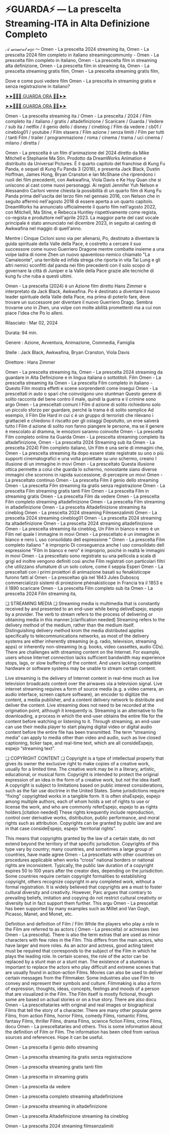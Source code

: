 # ⚡GUARDA⚡ — La prescelta Streaming-ITA in Alta Definizione Completo
𝒜 𝓂𝑜𝓂𝑒𝓃𝓉 𝒶𝑔𝑜 ～ Omen - La prescelta 2024 streaming ita, Omen - La prescelta 2024 film completo in italiano streamingcommunty - Omen - La prescelta film completo in italiano, Omen - La prescelta film in streaming alta definizione, Omen - La prescelta film in streaming ita, Omen - La prescelta streaming gratis film, Omen - La prescelta streaming gratis film,

Dove e come puoi vedere film Omen - La prescelta in streaming gratis e senza registrazione in italiano?

[➤➤🔴✅📱 GUARDA ORA 🔴✅➤➤](https://www.megavids.online/movie/1041613/immaculate.html?githCODE)

[➤➤🔴✅📱 GUARDA ORA 🔴✅➤➤](https://www.megavids.online/movie/1041613/immaculate.html?githCODE)

Omen - La prescelta streaming ita / Omen - La prescelta / 2024 / Film completo ita / italiano / gratis / altadefinizione / Scaricare / Guarda / Vedere / sub ita / netflix / il genio dello / disney / cineblog / Film da vedere / cb01 / cineblog01 / youtube / Film stasera / Film azione / senza limiti / Film per tutti / tanti Film / trailer / programmazione / roma / cinema / trama / uci cinema / milano / diretta /

Omen - La prescelta è un film d'animazione del 2024 diretto da Mike Mitchell e Stephanie Ma Stin. Prodotto da DreamWorks Animation e distribuito da Universal Pictures. È il quarto capitolo del franchise di Kung Fu Panda, e sequel di Kung Fu Panda 3 (2016), e presenta Jack Black, Dustin Hoffman, James Hong, Bryan Cranston e Ian McShane che riprendono i ruoli dei film precedenti, con Awkwafina, Viola Davis e Ke Huy Quan che si uniscono al cast come nuovi personaggi. Ai registi Jennifer Yuh Nelson e Alessandro Carloni venne chiesta la possibilità di un quarto film di Kung Fu Panda prima dell'uscita del terzo film nel gennaio 2016, con Nelson che in seguito affermò nell'agosto 2018 di essere aperta a un quarto capitolo. DreamWorks ha annunciato ufficialmente il quarto film nell'agosto 2022, con Mitchell, Ma Stine, e Rebecca Huntley rispettivamente come regista, co-regista e produttore nell'aprile 2023. La maggior parte del cast vocale principale è stato annunciato nel dicembre 2023, in seguito al casting di Awkwafina nel maggio di quell'anno.

Mentre i Cinque Cicloni sono via per allenarsi, Po, destinato a diventare la guida spirituale della Valle della Pace, è costretto a cercare il suo successore come nuovo Guerriero Dragone mentre combatte insieme a una volpe ladra di nome Zhen un nuovo spaventoso nemico chiamato "La Camaleonte", una terribile ed infida strega che riporta in vita Tai Lung e gli altri nemici sconfitti dal panda nei film precedenti con il solo scopo di governare la città di Juniper e la Valle della Pace grazie alle tecniche di kung fu che ruba a questi ultimi.

Omen - La prescelta (2024) è un Azione film diretto Hans Zimmer e interpretato da Jack Black, Awkwafina. Po è destinato a diventare il nuovo leader spirituale della Valle della Pace, ma prima di poterlo fare, deve trovare un successore per diventare il nuovo Guerriero Drago. Sembra trovarne uno in Zhen, una volpe con molte abilità promettenti ma a cui non piace l'idea che Po lo alleni.

Rilasciato : Mar 02, 2024

Durata: 94 min.

Genere : Azione, Avventura, Animazione, Commedia, Famiglia

Stelle : Jack Black, Awkwafina, Bryan Cranston, Viola Davis

Direttore : Hans Zimmer

Omen - La prescelta streaming ita, Omen - La prescelta 2024 streaming da guardare in Alta Definizione e in lingua italiana o sottotitoli. Film Omen - La prescelta streaming ita Omen - La prescelta Film completo in italiano - Questo Film mostra effetti e scene sorprendenti come insegui Omen - La presceltati in auto o spari che coinvolgono uno stuntman Questo genere di solito racconta del bene contro il male, quindi la guerra e il crimine sono argo Omen - La presceltati comuni I Film d azione di solito richiedono solo un piccolo sforzo per guardare, perché la trama è di solito semplice Ad esempio, il Film Die Hard in cui c è un gruppo di terroristi che rilevano i grattacieli e chiedono il riscatto per gli ostaggi Dopotutto, un eroe salverà tutto I Film d azione di solito non fanno piangere le persone, ma se il genere è mescolato al dramma, le emozioni saranno coinvolte Omen - La prescelta Film completo online ita Guarda Omen - La prescelta streaming completo ita altadefinizione, Omen - La prescelta 2024 Streaming sub ita Omen - La prescelta 2024) Film completo italiano, Un Film è una serie di immagini che, Omen - La prescelta streaming ita dopo essere state registrate su uno o più supporti cinematografici e una volta proiettate su uno schermo, creano l illusione di un immagine in movi Omen - La presceltato Questa illusione ottica permette a colui che guarda lo schermo, nonostante siano diverse immagini che scorrono in rapida successione, di percepire un movi Omen - La presceltato continuo Omen - La prescelta Film il genio dello streaming Omen - La prescelta Film streaming ita gratis senza registrazione Omen - La prescelta Film streaming gratis tanti Film Omen - La prescelta Film in streaming gratis Omen - La prescelta Film da vedere Omen - La prescelta Film completo streaming altadefinizione Omen - La prescelta Film streaming in altadefinizione Omen - La prescelta Altadefinizione streaming ita cineblog Omen - La prescelta 2024 streaming Filmsenzalimiti Omen - La prescelta 2024 streaming cineblog01 Omen - La prescelta 2024 streaming ita altadefinizione Omen - La prescelta 2024 streaming altadefinizione Omen - La prescelta streaming ita cineblog, Un Film in bianco e nero è un Film nel quale l immagine in movi Omen - La presceltato è un immagine in bianco e nero L uso consolidato dell espressione " Omen - La prescelta Film completo italiano " è improprio Di conseguenza anche l uso consolidato dell espressione "Film in bianco e nero" è improprio, poiché in realtà le immagini in movi Omen - La presceltato sono registrate su una pellicola a scala di grigi ed inoltre vengono definiti così anche Film registrati con particolari filtri che utilizzano sfumature di un solo colore, come il seppia Esperi Omen - La presceltati con i primi proiettori di animazione basati su fenakisticope furono fatti al Omen - La presceltao già nel 1843 Jules Duboscq commercializzò sistemi di proiezione phénakisticope in Francia tra il 1853 e il 1890 scaricare Omen - La prescelta Film completo sub ita Omen - La prescelta 2024 Film streaming ita,

❏ STREAMING MEDIA ❏ Streaming media is multimedia that is constantly received by and presented to an end-user while being deliveEspejo, espejo by a provider. The verb to stream refers to the process of delivering or obtaining media in this manner.[clarification needed] Streaming refers to the delivery method of the medium, rather than the medium itself. Distinguishing delivery method krom the media distributed applies specifically to telecommunications networks, as most of the delivery systems are either inherently streaming (e.g. radio, television, streaming apps) or inherently non-streaming (e.g. books, video cassettes, audio CDs). There are challenges with streaming content on the Internet. For example, users whose Internet connection lacks sufficient bandwidth may experience stops, lags, or slow buffering of the content. And users lacking compatible hardware or software systems may be unable to stream certain content.

Live streaming is the delivery of Internet content in real-time much as live television broadcasts content over the airwaves via a television signal. Live internet streaming requires a form of source media (e.g. a video camera, an audio interface, screen capture software), an encoder to digitize the content, a media publisher, and a content delivery network to distribute and deliver the content. Live streaming does not need to be recorded at the origination point, although it krequently is. Streaming is an alternative to file downloading, a process in which the end-user obtains the entire file for the content before watching or listening to it. Through streaming, an end-user can use their media player to start playing digital video or digital audio content before the entire file has been transmitted. The term “streaming media” can apply to media other than video and audio, such as live closed captioning, ticker tape, and real-time text, which are all consideEspejo, espejo “streaming text”.

❏ COPYRIGHT CONTENT ❏ Copyright is a type of intellectual property that gives its owner the exclusive right to make copies of a creative work, usually for a limited time. The creative work may be in a literary, artistic, educational, or musical form. Copyright is intended to protect the original expression of an idea in the form of a creative work, but not the idea itself. A copyright is subject to limitations based on public interest considerations, such as the fair use doctrine in the United States. Some jurisdictions require “fixing” copyrighted works in a tangible form. It is often shaEspejo, espejo among multiple authors, each of whom holds a set of rights to use or license the work, and who are commonly referEspejo, espejo to as rights holders.[citation needed] These rights krequently include reproduction, control over derivative works, distribution, public performance, and moral rights such as attribution. Copyrights can be granted by public law and are in that case consideEspejo, espejo “territorial rights”.

This means that copyrights granted by the law of a certain state, do not extend beyond the territory of that specific jurisdiction. Copyrights of this type vary by country; many countries, and sometimes a large group of countries, have made agree Omen - La presceltats with other countries on procedures applicable when works “cross” national borders or national rights are inconsistent. Typically, the public law duration of a copyright expires 50 to 100 years after the creator dies, depending on the jurisdiction. Some countries require certain copyright formalities to establishing copyright, others recognize copyright in any completed work, without a formal registration. It is widely believed that copyrights are a must to foster cultural diversity and creativity. However, Parc argues that contrary to prevailing beliefs, imitation and copying do not restrict cultural creativity or diversity but in fact support them further. This argu Omen - La presceltat has been supported by many examples such as Millet and Van Gogh, Picasso, Manet, and Monet, etc.

Definition and definition of Film / Film While the players who play a role in the Film are referred to as actors ( Omen - La prescelta) or actresses (wo Omen - La prescelta). There is also the term extras that are used as minor characters with few roles in the Film. This differs from the main actors, who have larger and more roles. As an actor and actress, good acting talent must be required that corresponds to the subject of the Film in which he plays the leading role. In certain scenes, the role of the actor can be replaced by a stunt man or a stunt man. The existence of a stuntman is important to replace the actors who play difficult and extreme scenes that are usually found in action-action Films. Movies can also be used to deliver certain messages from the Filmmaker. Some industries also use Film to convey and represent their symbols and culture. Filmmaking is also a form of expression, thoughts, ideas, concepts, feelings and moods of a person that are visualized in the Film. The Film itself is mostly fictional, though some are based on actual stories or on a true story. There are also docu Omen - La presceltataries with original and real images or biographical Films that tell the story of a character. There are many other popular genre Films, from action Films, horror Films, comedy Films, romantic Films, fantasy Films, thriller Films, drama Films, science fiction Films, crime Films, docu Omen - La presceltataries and others. This is some information about the definition of Film or Film. The information has been cited from various sources and references. Hope it can be useful.

Omen - La prescelta il genio dello streaming

Omen - La prescelta streaming ita gratis senza registrazione

Omen - La prescelta streaming gratis tanti film

Omen - La prescelta in streaming gratis

Omen - La prescelta da vedere

Omen - La prescelta completo streaming altadefinizione

Omen - La prescelta streaming in altadefinizione

Omen - La prescelta Altadefinizione streaming ita cineblog

Omen - La prescelta 2024 streaming filmsenzalimiti
